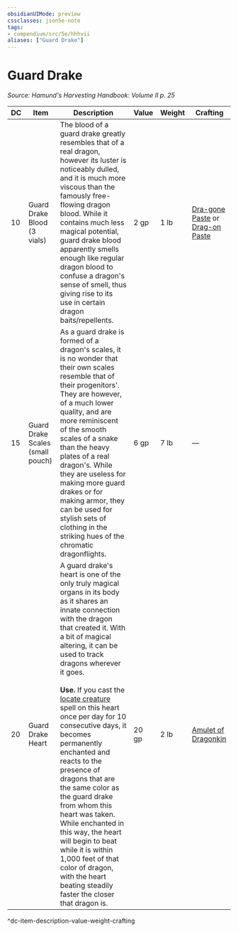 ```yaml
---
obsidianUIMode: preview
cssclasses: json5e-note
tags:
- compendium/src/5e/hhhvii
aliases: ["Guard Drake"]
---
```

# Guard Drake
*Source: Hamund's Harvesting Handbook: Volume II p. 25* 

| DC | Item | Description | Value | Weight | Crafting |
|----|------|-------------|-------|--------|----------|
| 10 | Guard Drake Blood (3 vials) | The blood of a guard drake greatly resembles that of a real dragon, however its luster is noticeably dulled, and it is much more viscous than the famously free-flowing dragon blood. While it contains much less magical potential, guard drake blood apparently smells enough like regular dragon blood to confuse a dragon's sense of smell, thus giving rise to its use in certain dragon baits/repellents. | 2 gp | 1 lb | [Dra-gone Paste](compendium/items/dra-gone-paste-hhhvi.md) or [Drag-on Paste](compendium/items/drag-on-paste-hhhvi.md) |
| 15 | Guard Drake Scales (small pouch) | As a guard drake is formed of a dragon's scales, it is no wonder that their own scales resemble that of their progenitors'. They are however, of a much lower quality, and are more reminiscent of the smooth scales of a snake than the heavy plates of a real dragon's. While they are useless for making more guard drakes or for making armor, they can be used for stylish sets of clothing in the striking hues of the chromatic dragonflights. | 6 gp | 7 lb | — |
| 20 | Guard Drake Heart | A guard drake's heart is one of the only truly magical organs in its body as it shares an innate connection with the dragon that created it. With a bit of magical altering, it can be used to track dragons wherever it goes.<br /><br />**Use.** If you cast the [locate creature](compendium/spells/locate-creature.md) spell on this heart once per day for 10 consecutive days, it becomes permanently enchanted and reacts to the presence of dragons that are the same color as the guard drake from whom this heart was taken. While enchanted in this way, the heart will begin to beat while it is within 1,000 feet of that color of dragon, with the heart beating steadily faster the closer that dragon is. | 20 gp | 2 lb | [Amulet of Dragonkin](compendium/items/amulet-of-dragonkin-hhhvii.md) |
^dc-item-description-value-weight-crafting